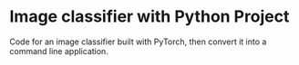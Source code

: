 # Image classifier with Python Project

Code for an image classifier built with PyTorch, then convert it into a command line application.

